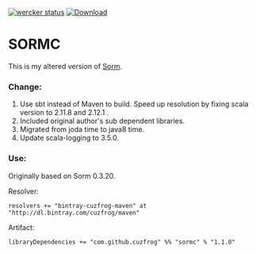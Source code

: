 [![wercker status](https://app.wercker.com/status/ecf1f72ff3e08c445b3667c3a06f3129/s/master "wercker status")](https://app.wercker.com/project/bykey/ecf1f72ff3e08c445b3667c3a06f3129)
[ ![Download](https://api.bintray.com/packages/cuzfrog/maven/sormc/images/download.svg) ](https://bintray.com/cuzfrog/maven/sormc/_latestVersion)

# SORMC

This is my altered version of [Sorm](http://sorm-framework.org/).

### Change:

1. Use sbt instead of Maven to build. Speed up resolution by fixing scala version to 2.11.8 and 2.12.1 .
2. Included original author's sub dependent libraries.
3. Migrated from joda time to java8 time.
4. Update scala-logging to 3.5.0.

### Use:

Originally based on Sorm 0.3.20.

Resolver:

    resolvers += "bintray-cuzfrog-maven" at "http://dl.bintray.com/cuzfrog/maven"


Artifact:

    libraryDependencies += "com.github.cuzfrog" %% "sormc" % "1.1.0"


